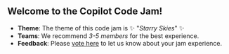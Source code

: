 ## Welcome to the Copilot Code Jam! 

* **Theme**: The theme of this code jam is ✨ "*Starry Skies*" ✨
* **Teams**: We recommend *3-5 members* for the best experience.
* **Feedback**: Please [vote here](https://github.com/copilot-code-jam/.github/discussions
) to let us know about your jam experience.
